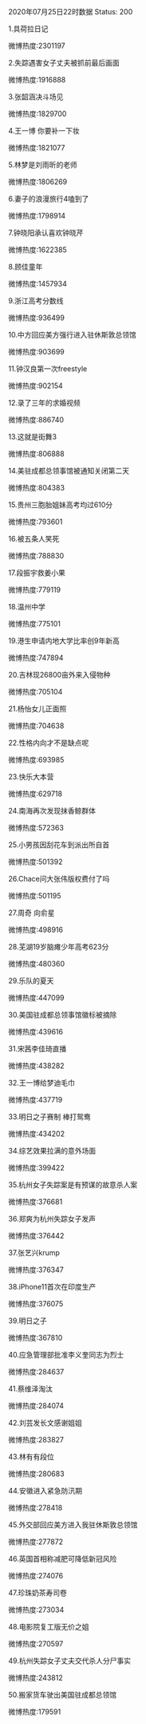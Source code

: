 2020年07月25日22时数据
Status: 200

1.具荷拉日记

微博热度:2301197

2.失踪遇害女子丈夫被抓前最后画面

微博热度:1916888

3.张韶涵决斗场见

微博热度:1829700

4.王一博 你要补一下妆

微博热度:1821077

5.林梦是刘雨昕的老师

微博热度:1806269

6.妻子的浪漫旅行4嗑到了

微博热度:1798914

7.钟晓阳承认喜欢钟晓芹

微博热度:1622385

8.顾佳童年

微博热度:1457934

9.浙江高考分数线

微博热度:936499

10.中方回应美方强行进入驻休斯敦总领馆

微博热度:903699

11.钟汉良第一次freestyle

微博热度:902154

12.录了三年的求婚视频

微博热度:886740

13.这就是街舞3

微博热度:806888

14.美驻成都总领事馆被通知关闭第二天

微博热度:804383

15.贵州三胞胎姐妹高考均过610分

微博热度:793601

16.被五条人笑死

微博热度:788830

17.段振宇救姜小果

微博热度:779119

18.温州中学

微博热度:775101

19.港生申请内地大学比率创9年新高

微博热度:747894

20.吉林现26800亩外来入侵物种

微博热度:705104

21.杨怡女儿正面照

微博热度:704638

22.性格内向才不是缺点呢

微博热度:693985

23.快乐大本营

微博热度:629718

24.南海再次发现抹香鲸群体

微博热度:572363

25.小男孩因刮花车到派出所自首

微博热度:501392

26.Chace问大张伟版权费付了吗

微博热度:501195

27.周奇 向俞星

微博热度:498916

28.芜湖19岁脑瘫少年高考623分

微博热度:480360

29.乐队的夏天

微博热度:447099

30.美国驻成都总领事馆徽标被摘除

微博热度:439616

31.宋茜李佳琦直播

微博热度:438282

32.王一博给梦迪毛巾

微博热度:437719

33.明日之子赛制 棒打鸳鸯

微博热度:434202

34.综艺效果拉满的意外场面

微博热度:399422

35.杭州女子失踪案是有预谋的故意杀人案

微博热度:376681

36.郑爽为杭州失踪女子发声

微博热度:376442

37.张艺兴krump

微博热度:376347

38.iPhone11首次在印度生产

微博热度:376075

39.明日之子

微博热度:367810

40.应急管理部批准李义奎同志为烈士

微博热度:284637

41.蔡维泽淘汰

微博热度:284074

42.刘芸发长文感谢姐姐

微博热度:283827

43.林有有段位

微博热度:280683

44.安徽进入紧急防汛期

微博热度:278418

45.外交部回应美方进入我驻休斯敦总领馆

微博热度:277872

46.英国首相称减肥可降低新冠风险

微博热度:274076

47.珍珠奶茶寿司卷

微博热度:273034

48.电影院复工版无价之姐

微博热度:270597

49.杭州失踪女子丈夫交代杀人分尸事实

微博热度:243812

50.搬家货车驶出美国驻成都总领馆

微博热度:179591

